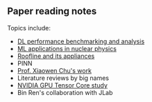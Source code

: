 ## Paper reading notes

Topics include:
- [DL performance benchmarking and analysis](./dl-perf/toc.md)
- [ML applications in nuclear physics](./ml-np/toc.md)
- [Roofline and its appliances](./roofline/toc.md)
- PINN
- [Prof. Xiaowen Chu's work](./chxw/toc.md)
- Literature reviews by big names
- [NVIDIA GPU Tensor Core study](./tc/toc.md)
- Bin Ren's collaboration with JLab
